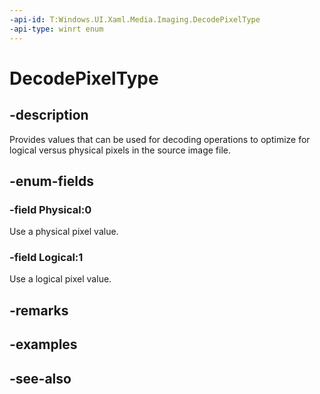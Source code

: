 ```yaml
---
-api-id: T:Windows.UI.Xaml.Media.Imaging.DecodePixelType
-api-type: winrt enum
---
```


<!-- Enumeration syntax
public enum Windows.UI.Xaml.Media.Imaging.DecodePixelType : int
-->

# DecodePixelType

## -description
Provides values that can be used for decoding operations to optimize for logical versus physical pixels in the source image file.



## -enum-fields
### -field Physical:0
Use a physical pixel value.

### -field Logical:1
Use a logical pixel value.


## -remarks

## -examples

## -see-also
